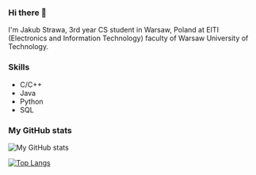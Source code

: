 ### Hi there 👋

I'm Jakub Strawa, 3rd year CS student in Warsaw, Poland at EITI (Electronics and Information Technology) faculty of Warsaw University of Technology.

### Skills
- C/C++
- Java
- Python
- SQL

### My GitHub stats
![My GitHub stats](https://github-readme-stats.vercel.app/api?username=JakubStrawa&show_icons=true)


[![Top Langs](https://github-readme-stats.vercel.app/api/top-langs/?username=JakubStrawa&layout=compact&exclude_repo=snake-game,JakubStrawa)](https://github.com/anuraghazra/github-readme-stats)
